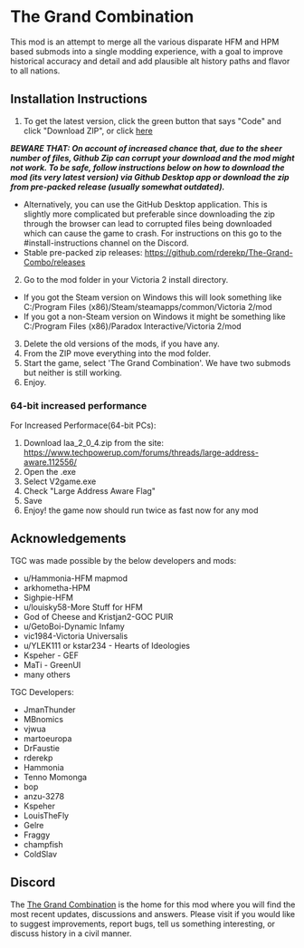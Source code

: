 # The Grand Combination

This mod is an attempt to merge all the various disparate HFM and HPM based submods into a single modding experience, with a goal to improve historical accuracy and detail and add plausible alt history paths and flavor to all nations.

## Installation Instructions

1. To get the latest version, click the green button that says "Code" and click "Download ZIP", or click [here](https://github.com/rderekp/The-Grand-Combo/archive/refs/heads/master.zip) 

***BEWARE THAT: On account of increased chance that, due to the sheer number of files, Github Zip can corrupt your download and the mod might not work. To be safe, follow instructions below on how to download the mod (its very latest version) via Github Desktop app or download the zip from pre-packed release (usually somewhat outdated).***
  * Alternatively, you can use the GitHub Desktop application. This is slightly more complicated but preferable since downloading the zip through the browser can lead to corrupted files being downloaded which can cause the game to crash. For instructions on this go to the #install-instructions channel on the Discord.
  * Stable pre-packed zip releases: https://github.com/rderekp/The-Grand-Combo/releases
2. Go to the mod folder in your Victoria 2 install directory.
  * If you got the Steam version on Windows this will look something like C:/Program Files (x86)/Steam/steamapps/common/Victoria 2/mod
  * If you got a non-Steam version on Windows it might be something like C:/Program Files (x86)/Paradox Interactive/Victoria 2/mod
3. Delete the old versions of the mods, if you have any.
4. From the ZIP move everything into the mod folder.
5. Start the game, select 'The Grand Combination'. We have two submods but neither is still working.
6. Enjoy.

### 64-bit increased performance

For Increased Performace(64-bit PCs):
1. Download laa_2_0_4.zip from the site: https://www.techpowerup.com/forums/threads/large-address-aware.112556/
2. Open the .exe
3. Select V2game.exe
4. Check "Large Address Aware Flag"
5. Save
6. Enjoy! the game now should run twice as fast now for any mod

## Acknowledgements

TGC was made possible by the below developers and mods:

* u/Hammonia-HFM mapmod
* arkhometha-HPM
* Sighpie-HFM
* u/louisky58-More Stuff for HFM
* God of Cheese and Kristjan2-GOC PUIR
* u/GetoBoi-Dynamic Infamy
* vic1984-Victoria Universalis
* u/YLEK111 or kstar234 - Hearts of Ideologies
* Kspeher - GEF
* MaTi - GreenUI
* many others

TGC Developers:

* JmanThunder
* MBnomics
* vjwua
* martoeuropa
* DrFaustie
* rderekp
* Hammonia
* Tenno Momonga
* bop
* anzu-3278
* Kspeher
* LouisTheFly
* Gelre
* Fraggy
* champfish
* ColdSlav

## Discord

The [The Grand Combination](https://discord.gg/rGfQAgwyST) is the home for this mod where you will find the most recent updates, discussions and answers. Please visit if you would like to suggest improvements, report bugs, tell us something interesting, or discuss history in a civil manner.
